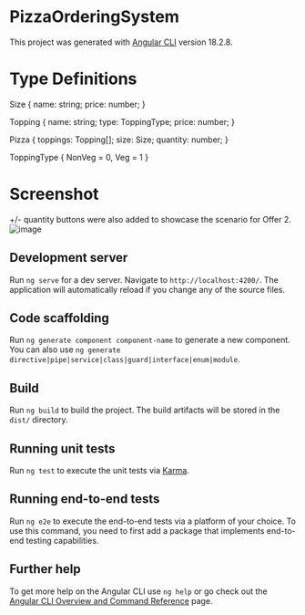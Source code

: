 # PizzaOrderingSystem

This project was generated with [Angular CLI](https://github.com/angular/angular-cli) version 18.2.8.

# Type Definitions

Size {
  name: string;
  price: number;
}

Topping {
  name: string;
  type: ToppingType;
  price: number;
}

Pizza {
  toppings: Topping[];
  size: Size;
  quantity: number;
}

ToppingType {
  NonVeg = 0,
  Veg = 1
}

# Screenshot
+/- quantity buttons were also added to showcase the scenario for Offer 2.
![image](https://github.com/user-attachments/assets/e79f8617-4e65-4f6c-9600-751add94664d)


## Development server

Run `ng serve` for a dev server. Navigate to `http://localhost:4200/`. The application will automatically reload if you change any of the source files.

## Code scaffolding

Run `ng generate component component-name` to generate a new component. You can also use `ng generate directive|pipe|service|class|guard|interface|enum|module`.

## Build

Run `ng build` to build the project. The build artifacts will be stored in the `dist/` directory.

## Running unit tests

Run `ng test` to execute the unit tests via [Karma](https://karma-runner.github.io).

## Running end-to-end tests

Run `ng e2e` to execute the end-to-end tests via a platform of your choice. To use this command, you need to first add a package that implements end-to-end testing capabilities.

## Further help

To get more help on the Angular CLI use `ng help` or go check out the [Angular CLI Overview and Command Reference](https://angular.dev/tools/cli) page.
